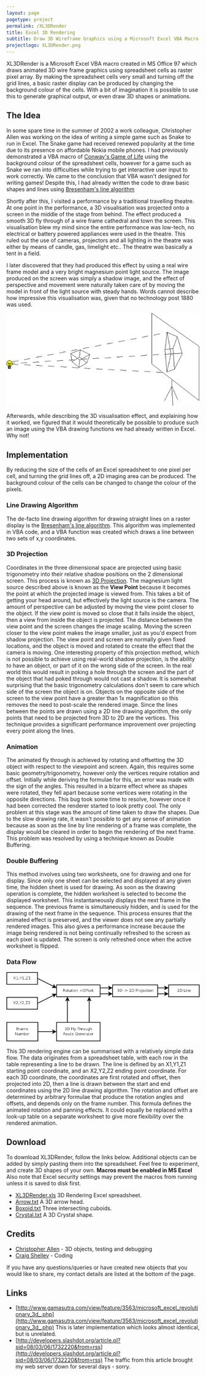 ```yaml
---
layout: page
pagetype: project
permalink: /XL3DRender
title: Excel 3D Rendering
subtitle: Draw 3D Wireframe Graphics using a Microsoft Excel VBA Macro
projectlogo: XL3DRender.png
---
```

XL3DRender is a Microsoft Excel VBA macro created in MS Office 97 which draws animated 3D wire frame graphics using spreadsheet cells as raster pixel array. By making the spreadsheet cells very small and turning off the grid lines, a basic raster display can be produced by changing the background colour of the cells. With a bit of imagination it is possible to use this to generate graphical output, or even draw 3D shapes or animations.

## The Idea
In some spare time in the summer of 2002 a work colleague, Christopher Allen was working on the idea of writing a simple game such as Snake to run in Excel. The Snake game had received renewed popularity at the time due to its presence on affordable Nokia mobile phones. I had previously demonstrated a VBA macro of [Conway's Game of Life](https://en.wikipedia.org/wiki/Conway%27s_Game_of_Life) using the background colour of the spreadsheet cells, however for a game such as Snake we ran into difficulties while trying to get interactive user input to work correctly. We came to the conclusion that VBA wasn't designed for writing games! Despite this, I had already written the code to draw basic shapes and lines using [Bresenham's line algorithm](https://en.wikipedia.org/wiki/Bresenham's_line_algorithm)

Shortly after this, I visited a performance by a traditional travelling theatre. At one point in the performance, a 3D visualisation was projected onto a screen in the middle of the stage from behind. The effect produced a smooth 3D fly through of a wire frame cathedral and town the screen. This visualisation blew my mind since the entire performance was low-tech, no electrical or battery powered appliances were used in the theatre. This ruled out the use of cameras, projectors and all lighting in the theatre was either by means of candle, gas, limelight etc.. The theatre was basically a tent in a field.

I later discovered that they had produced this effect by using a real wire frame model and a very bright magnesium point light source. The image produced on the screen was simply a shadow image, and the effect of perspective and movement were naturally taken care of by moving the model in front of the light source with steady hands. Words cannot describe how impressive this visualisation was, given that no technology post 1880 was used.

![3D Projection](img/XL3DRender-3DProjection.png)

Afterwards, while describing the 3D visualisation effect, and explaining how it worked, we figured that it would theoretically be possible to produce such an image using the VBA drawing functions we had already written in Excel. Why not!

## Implementation
By reducing the size of the cells of an Excel spreadsheet to one pixel per cell, and turning the grid lines off, a 2D imaging area can be produced. The background colour of the cells can be changed to change the colour of the pixels.

### Line Drawing Algorithm
The de-facto line drawing algorithm for drawing straight lines on a raster display is the [Bresenham's line algorithm](https://en.wikipedia.org/wiki/Bresenham's_line_algorithm). This algorithm was implemented in VBA code, and a VBA function was created which draws a line between two sets of x,y coordinates.

### 3D Projection
Coordinates in the three dimensional space are projected using basic trigonometry into their relative shadow positions on the 2 dimensional screen. This process is known as [3D Projection](https://en.wikipedia.org/wiki/3D_projection). The magnesium light source described above is known as the **View Point** because it becomes the point at which the projected image is viewed from. This takes a bit of getting your head around, but effectively the light source is the camera. The amount of perspective can be adjusted by moving the view point closer to the object. If the view point is moved so close that it falls inside the object, then a view from inside the object is projected. The distance between the view point and the screen changes the image scaling. Moving the screen closer to the view point makes the image smaller, just as you'd expect from shadow projection. The view point and screen are normally given fixed locations, and the object is moved and rotated to create the effect that the camera is moving. One interesting property of this projection method, which is not possible to achieve using real-world shadow projection, is the ability to have an object, or part of it on the wrong side of the screen. In the real world this would result in poking a hole through the screen and the part of the object that had poked through would not cast a shadow. It is somewhat surprising that the basic trigonometry calculations don't seem to care which side of the screen the object is on. Objects on the opposite side of the screen to the view point have a greater than 1x magnification so this removes the need to post-scale the rendered image.
Since the lines between the points are drawn using a 2D line drawing algorithm, the only points that need to be projected from 3D to 2D are the vertices. This technique provides a significant performance improvement over projecting every point along the lines.

### Animation
The animated fly through is achieved by rotating and offsetting the 3D object with respect to the viewpoint and screen. Again, this requires some basic geometry/trigonometry, however only the vertices require rotation and offset. Initially while deriving the formulae for this, an error was made with the sign of the angles. This resulted in a bizarre effect where as shapes were rotated, they fell apart because some vertices were rotating in the opposite directions. This bug took some time to resolve, however once it had been corrected the renderer started to look pretty cool. The only problem at this stage was the amount of time taken to draw the shapes. Due to the slow drawing rate, it wasn't possible to get any sense of animation because as soon as the line by line rendering of a frame was complete, the display would be cleared in order to begin the rendering of the next frame. This problem was resolved by using a technique known as Double Buffering.

### Double Buffering
This method involves using two worksheets, one for drawing and one for display. Since only one sheet can be selected and displayed at any given time, the hidden sheet is used for drawing. As soon as the drawing operation is complete, the hidden worksheet is selected to become the displayed worksheet. This instantaneously displays the next frame in the sequence. The previous frame is simultaneously hidden, and is used for the drawing of the next frame in the sequence. This process ensures that the animated effect is preserved, and the viewer does not see any partially rendered images. This also gives a performance increase because the image being rendered is not being continually refreshed to the screen as each pixel is updated. The screen is only refreshed once when the active worksheet is flipped.

### Data Flow
![XL3DRender Flow Diagram](img/XL3DRender-dfd.png)

This 3D rendering engine can be summarised with a relatively simple data flow. The data originates from a spreadsheet table, with each row in the table representing a line to be drawn. The line is defined by an X1,Y1,Z1 starting point coordinate, and an X2,Y2,Z2 ending point coordinate.
For each 3D coordinate, the coordinates are first rotated and offset, then projected into 2D, then a line is drawn between the start and end coordinates using the 2D line drawing algorithm. The rotation and offset are determined by arbitrary formulae that produce the rotation angles and offsets, and depends only on the frame number. This formula defines the animated rotation and panning effects. It could equally be replaced with a look-up table on a separate worksheet to give more flexibility over the rendered animation.

## Download
To download XL3DRender, follow the links below. Additional objects can be added by simply pasting them into the spreadsheet. Feel free to experiment, and create 3D shapes of your own.
**Macros must be enabled in MS Excel** Also note that Excel security settings may prevent the macros from running unless it is saved to disk first.

* [XL3DRender.xls](https://raw.githubusercontent.com/craigshelley/XL3DRender/master/XL3DRender.xls) 3D Rendering Excel spreadsheet.
* [Arrow.txt](https://raw.githubusercontent.com/craigshelley/XL3DRender/master/Arrow.txt) A 3D arrow head.
* [Boxoid.txt](https://raw.githubusercontent.com/craigshelley/XL3DRender/master/Boxoid.txt) Three intersecting cuboids.
* [Crystal.txt](https://raw.githubusercontent.com/craigshelley/XL3DRender/master/Crystal.txt) A 3D Crystal shape.

## Credits
* [Christopher Allen](https://www.linkedin.com/in/chris-allen-17661a9) - 3D objects, testing and debugging
* [Craig Shelley](mailto:craig@microtron.org.uk) - Coding

If you have any questions/queries or have created new objects that you would like to share, my contact details are listed at the bottom of the page.

## Links
* [http://www.gamasutra.com/view/feature/3563/microsoft_excel_revolutionary_3d_.php](http://www.gamasutra.com/view/feature/3563/microsoft_excel_revolutionary_3d_.php) This is later implementation which looks almost identical, but is unrelated.
* [http://developers.slashdot.org/article.pl?sid=08/03/06/1732220&from=rss](http://developers.slashdot.org/article.pl?sid=08/03/06/1732220&from=rss) The traffic from this article brought my web server down for several days - sorry.
